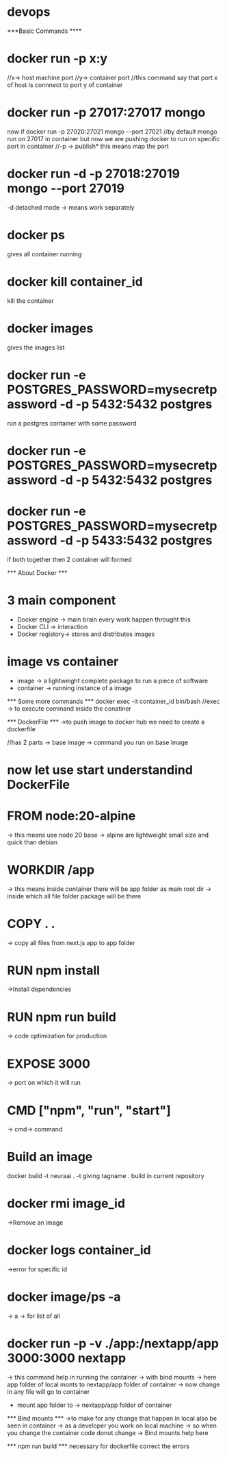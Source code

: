 # devops
***Basic Commands ****

# docker run -p x:y
//x-> host machine port
//y-> container port
//this command say that port x of host is connnect to port y of container

# docker run -p 27017:27017 mongo
now if docker run -p 27020:27021 mongo --port 27021
//by default mongo run on 27017 in container but now we are pushing docker to run on specific port in container
//-p -> publish* this means map the port

# docker run -d -p 27018:27019 mongo --port 27019
-d detached mode -> means work separately 

# docker ps
gives all container running

# docker kill container_id
kill the container

# docker images 
gives the images list

# docker run -e POSTGRES_PASSWORD=mysecretpassword -d -p 5432:5432 postgres
run a postgres container with some password

# docker run -e POSTGRES_PASSWORD=mysecretpassword -d -p 5432:5432 postgres
# docker run -e POSTGRES_PASSWORD=mysecretpassword -d -p 5433:5432 postgres
if both together then 2 container will formed 


*** About Docker  ***

# 3 main component 
* Docker engine -> main brain every work happen throught this
* Docker CLI -> interaction
* Docker registory-> stores and distributes images

# image vs container
* image -> a lightweight complete package to run a piece of software 
* container -> running instance of a image



*** Some more commands ***
docker exec -it container_id bin/bash
//exec -> to execute command inside the conatiner


*** DockerFile ***
->to push image to docker hub we need to create a dockerfile

//has 2 parts
-> base image
-> command you run on base image

# now let use start understandind DockerFile 


# FROM node:20-alpine
-> this means use node 20 base
-> alpine are lightweight small size and quick than debian

# WORKDIR /app
-> this means inside container there will be app folder as main root dir
-> inside which all file folder package will be there

# COPY . .
-> copy all files from next.js app to app folder

# RUN npm install
->Install dependencies

# RUN npm run build
-> code optimization for production

# EXPOSE 3000
-> port on which it will run 

# CMD ["npm", "run", "start"]
-> cmd-> command 

# Build an image
docker build -t neuraai .
-t giving tagname
. build in current repository

# docker rmi image_id
->Remove an image

# docker logs container_id
->error for specific id

# docker image/ps -a 
-> a -> for list of all

# docker run -p -v ./app:/nextapp/app 3000:3000 nextapp
-> this command help in running the container
-> with bind mounts
-> here app folder of local monts to nextapp/app folder of container
-> now change in any file will go to container
* mount app folder to -> nextapp/app folder of container

*** Bind mounts ***
->to make for any change that happen in local also be seen in container
-> as a developer you work on local machine 
-> so when you change the container code donot change
-> Bind mounts help here

*** npm run build ***
necessary for dockerfile 
correct the errors









